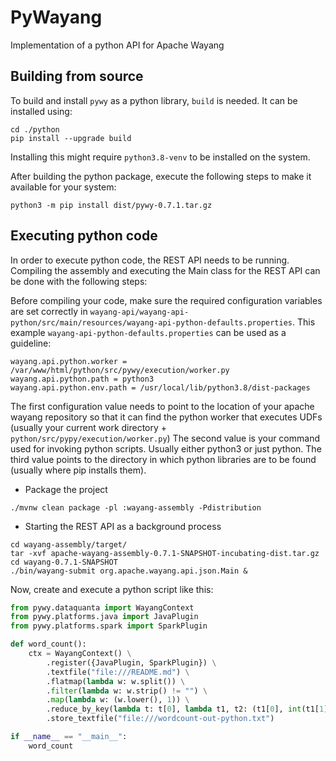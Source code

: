 <!---
Licensed to the Apache Software Foundation (ASF) under one
or more contributor license agreements.  See the NOTICE file
distributed with this work for additional information
regarding copyright ownership.  The ASF licenses this file
to you under the Apache License, Version 2.0 (the
"License"); you may not use this file except in compliance
with the License.  You may obtain a copy of the License at

  http://www.apache.org/licenses/LICENSE-2.0

Unless required by applicable law or agreed to in writing,
software distributed under the License is distributed on an
"AS IS" BASIS, WITHOUT WARRANTIES OR CONDITIONS OF ANY
KIND, either express or implied.  See the License for the
specific language governing permissions and limitations
under the License.
--->

# PyWayang

Implementation of a python API for Apache Wayang

## Building from source
To build and install `pywy` as a python library, `build` is needed. It
can be installed using:
```shell
cd ./python
pip install --upgrade build
```
Installing this might require `python3.8-venv` to be installed on the
system.

After building the python package, execute the following steps to make
it available for your system:
```shell
python3 -m pip install dist/pywy-0.7.1.tar.gz
```

## Executing python code
In order to execute python code, the REST API needs to be running.
Compiling the assembly and executing the Main class for the REST API can
be done with the following steps:


Before compiling your code, make sure the required configuration variables
are set correctly in `wayang-api/wayang-api-python/src/main/resources/wayang-api-python-defaults.properties`.
This example `wayang-api-python-defaults.properties` can be used as a
guideline:

```
wayang.api.python.worker = /var/www/html/python/src/pywy/execution/worker.py
wayang.api.python.path = python3
wayang.api.python.env.path = /usr/local/lib/python3.8/dist-packages
```
The first configuration value needs to point to the location of your
apache wayang repository so that it can find the python worker that
executes UDFs (usually your current work directory +
`python/src/pypy/execution/worker.py`)
The second value is your command used for invoking python scripts.
Usually either python3 or just python.
The third value points to the directory in which python libraries are to
be found (usually where pip installs them).

- Package the project
```shell
./mvnw clean package -pl :wayang-assembly -Pdistribution
```

- Starting the REST API as a background process
```shell
cd wayang-assembly/target/
tar -xvf apache-wayang-assembly-0.7.1-SNAPSHOT-incubating-dist.tar.gz
cd wayang-0.7.1-SNAPSHOT
./bin/wayang-submit org.apache.wayang.api.json.Main &
```

Now, create and execute a python script like this:

```python
from pywy.dataquanta import WayangContext
from pywy.platforms.java import JavaPlugin
from pywy.platforms.spark import SparkPlugin

def word_count():
    ctx = WayangContext() \
        .register({JavaPlugin, SparkPlugin}) \
        .textfile("file:///README.md") \
        .flatmap(lambda w: w.split()) \
        .filter(lambda w: w.strip() != "") \
        .map(lambda w: (w.lower(), 1)) \
        .reduce_by_key(lambda t: t[0], lambda t1, t2: (t1[0], int(t1[1]) + int(t2[1]))) \
        .store_textfile("file:///wordcount-out-python.txt")

if __name__ == "__main__":
    word_count
```
